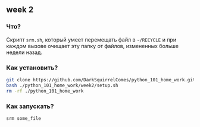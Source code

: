 ## week 2
### Что?
Скрипт `srm.sh`, который умеет перемещать файл в `~/RECYCLE` и при каждом вызове очищает эту папку от файлов, измененных больше недели назад.
### Как установить?
```bash
git clone https://github.com/DarkSquirrelComes/python_101_home_work.git
bash ./python_101_home_work/week2/setup.sh
rm -rf ./python_101_home_work
```
### Как запускать?
```bash
srm some_file
```
